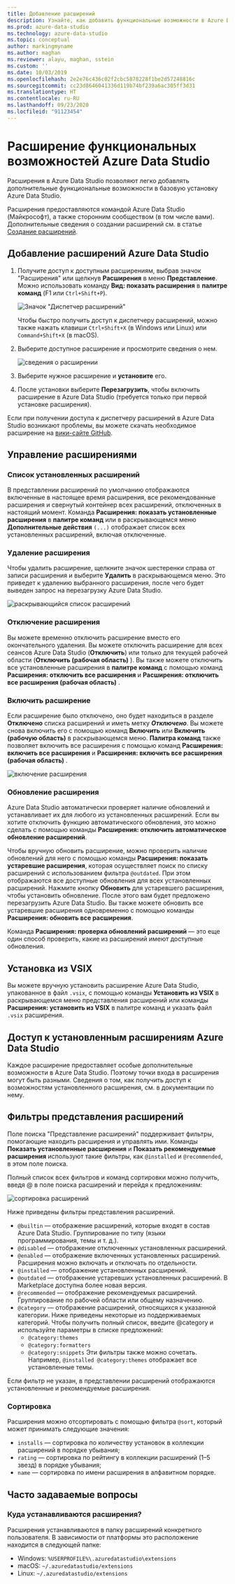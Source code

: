 ```yaml
---
title: Добавление расширений
description: Узнайте, как добавить функциональные возможности в Azure Data Studio, выбрав и установив расширения, предоставляемые корпорацией Майкрософт и сторонними поставщиками.
ms.prod: azure-data-studio
ms.technology: azure-data-studio
ms.topic: conceptual
author: markingmyname
ms.author: maghan
ms.reviewer: alayu, maghan, sstein
ms.custom: ''
ms.date: 10/03/2019
ms.openlocfilehash: 2e2e76c436c02f2cbc5878228f1be2d57248816c
ms.sourcegitcommit: cc23d8646041336d119b74bf239a6ac305ff3d31
ms.translationtype: HT
ms.contentlocale: ru-RU
ms.lasthandoff: 09/23/2020
ms.locfileid: "91123454"
---
```

# <a name="extend-the-functionality-of-azure-data-studio"></a>Расширение функциональных возможностей Azure Data Studio

Расширения в Azure Data Studio позволяют легко добавлять дополнительные функциональные возможности в базовую установку Azure Data Studio.

Расширения предоставляются командой Azure Data Studio (Майкрософт), а также сторонним сообществом (в том числе вами). Дополнительные сведения о создании расширений см. в статье [Создание расширений](./extension-authoring.md).

## <a name="add-azure-data-studio-extensions"></a>Добавление расширений Azure Data Studio

1. Получите доступ к доступным расширениям, выбрав значок "Расширения" или щелкнув **Расширения** в меню **Представление**. Можно использовать команду **Вид: показать расширения** в **палитре команд** (F1 или `Ctrl+Shift+P`).

    ![Значок "Диспетчер расширений"](media/add-extensions/extension-manager-icon.png)

    Чтобы быстро получить доступ к диспетчеру расширений, можно также нажать клавиши `Ctrl+Shift+X` (в Windows или Linux) или `Command+Shift+X` (в macOS).

2. Выберите доступное расширение и просмотрите сведения о нем.

    ![сведения о расширении](media/add-extensions/extension-details.png)

3. Выберите нужное расширение и **установите** его.

4. После установки выберите **Перезагрузить**, чтобы включить расширение в Azure Data Studio (требуется только при первой установке расширения).

Если при получении доступа к диспетчеру расширений в Azure Data Studio возникают проблемы, вы можете скачать необходимое расширение на [вики-сайте GitHub](https://github.com/microsoft/azuredatastudio/wiki/List-of-Extensions).

## <a name="manage-extensions"></a>Управление расширениями

### <a name="list-installed-extensions"></a>Список установленных расширений

В представлении расширений по умолчанию отображаются включенные в настоящее время расширения, все рекомендованные расширения и свернутый контейнер всех расширений, отключенных в настоящий момент. Команда **Расширения: показать установленные расширения** в **палитре команд** или в раскрывающемся меню **Дополнительные действия** `(...)` отображает список всех установленных расширений, включая отключенные.

### <a name="uninstall-an-extension"></a>Удаление расширения

Чтобы удалить расширение, щелкните значок шестеренки справа от записи расширения и выберите **Удалить** в раскрывающемся меню. Это приведет к удалению выбранного расширения, после чего будет выведен запрос на перезагрузку Azure Data Studio.

 ![раскрывающийся список расширений](media/add-extensions/extension-gear-dropdown.png)

### <a name="disable-an-extension"></a>Отключение расширения

Вы можете временно отключить расширение вместо его окончательного удаления. Вы можете отключить расширение для всех сеансов Azure Data Studio (**Отключить**) или только для текущей рабочей области (**Отключить (рабочая область)** ). Вы также можете отключить все установленные расширения в **палитре команд** с помощью команд **Расширения: отключить все расширения** и **Расширения: отключить все расширения (рабочая область)** .

### <a name="enable-an-extension"></a>Включить расширение

Если расширение было отключено, оно будет находиться в разделе **Отключено** списка расширений и иметь метку ***Отключено***. Вы можете снова включить его с помощью команд **Включить** или **Включить (рабочую область)** в раскрывающемся меню. **Палитра команд** также позволяет включить все расширения с помощью команд **Расширения: включить все расширения** и **Расширения: включить все расширения (рабочая область)** .

![включение расширения](media/add-extensions/extensions-enable.png)

### <a name="updating-an-extension"></a>Обновление расширения

Azure Data Studio автоматически проверяет наличие обновлений и устанавливает их для любого из установленных расширений. Если вы хотите отключить функцию автоматического обновления, это можно сделать с помощью команды **Расширения: отключить автоматическое обновление расширений**.

Чтобы вручную обновить расширение, можно проверить наличие обновлений для него с помощью команды **Расширения: показать устаревшие расширения**, которая осуществляет поиск по списку расширений с использованием фильтра `@outdated`. При этом отображаются все доступные обновления для всех установленных расширений. Нажмите кнопку **Обновить** для устаревшего расширения, чтобы установить обновление. После этого вам будет предложено перезагрузить Azure Data Studio. Вы также можете обновить все устаревшие расширения одновременно с помощью команды **Расширения: обновить все расширения**.

Команда **Расширения: проверка обновлений расширений** — это еще один способ проверить, какие из расширений имеют доступные обновления.

## <a name="install-from-a-vsix"></a>Установка из VSIX

Вы можете вручную установить расширение Azure Data Studio, упакованное в файл `.vsix`, с помощью команды **Установить из VSIX** в раскрывающемся меню представления расширений или команды **Расширения: установить из VSIX** в палитре команд и указать файл `.vsix` расширения.

## <a name="access-installed-azure-data-studio-extensions"></a>Доступ к установленным расширениям Azure Data Studio

Каждое расширение предоставляет особые дополнительные возможности в Azure Data Studio. Поэтому точки входа в расширения могут быть разными. Сведения о том, как получить доступ к возможностям установленного расширения, см. в документации по нему.

## <a name="extensions-view-filters"></a>Фильтры представления расширений

Поле поиска "Представление расширений" поддерживает фильтры, помогающие находить расширения и управлять ими. Команды **Показать установленные расширения** и **Показать рекомендуемые расширения** используют такие фильтры, как `@installed` и `@recommended`, в этом поле поиска.

Полный список всех фильтров и команд сортировки можно получить, введя @ в поле поиска расширений и перейдя к предложениям:

![сортировка расширений](media/add-extensions/extension-sort.png)

Ниже приведены фильтры представления расширений.

- `@builtin` — отображение расширений, которые входят в состав Azure Data Studio. Группирование по типу (языки программирования, темы и т. д.).
- `@disabled` — отображение отключенных установленных расширений.
- `@enabled` — отображение включенных установленных расширений. Расширения можно включать и отключать по отдельности.
- `@installed` — отображение установленных расширений.
- `@outdated` — отображение устаревших установленных расширений. В Marketplace доступна более новая версия.
- `@recommended` — отображение рекомендуемых расширений. Группирование по рабочей области или общему назначению.
- `@category` — отображение расширений, относящихся к указанной категории. Ниже приведены некоторые из поддерживаемых категорий. Чтобы получить полный список, введите @category и используйте параметры в списке предложений:
    - `@category:themes`
    - `@category:formatters`
    - `@category:snippets` Эти фильтры также можно сочетать. Например, `@installed @category:themes` отображает все установленные темы.

Если фильтр не указан, в представлении расширений отображаются установленные и рекомендуемые расширения.

### <a name="sorting"></a>Сортировка

Расширения можно отсортировать с помощью фильтра `@sort`, который может принимать следующие значения:

- `installs` — сортировка по количеству установок в коллекции расширений в порядке убывания;
- `rating` — сортировка по рейтингу в коллекции расширений (1–5 звезд) в порядке убывания;
- `name` — сортировка по имени расширения в алфавитном порядке.

## <a name="common-questions"></a>Часто задаваемые вопросы

### <a name="where-are-extensions-installed"></a>Куда устанавливаются расширения?

Расширения устанавливаются в папку расширений конкретного пользователя. В зависимости от платформы это расположение находится в следующей папке:

- Windows: `%USERPROFILE%\.azuredatastudio\extensions`
- macOS: `~/.azuredatastudio/extensions`
- Linux: `~/.azuredatastudio/extensions`

